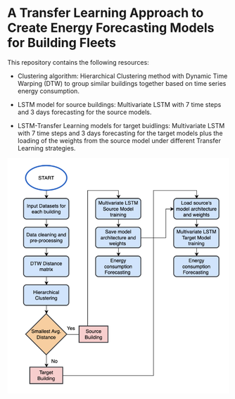 # A Transfer Learning Approach to Create Energy Forecasting Models for Building Fleets

This repository contains the following resources:

- Clustering algorithm: Hierarchical Clustering method with Dynamic Time Warping (DTW) to group similar buildings together based on time series energy consumption.

- LSTM model for source buildings: Multivariate LSTM with 7 time steps and 3 days forecasting for the source models.

- LSTM-Transfer Learning models for target buidlings: Multivariate LSTM with 7 time steps and 3 days forecasting for the target models plus the loading of the weights from the source model under different Transfer Learning strategies.

![Flow Diagram](Clustering/flow_diagram.png)